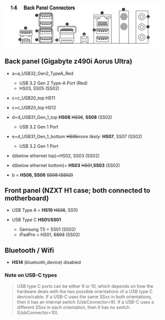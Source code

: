 
![Motherboard Back Panel](usb_back_panel_z490i.png)


## Back panel (Gigabyte z490i Aorus Ultra)

* a=a_USB32_Gen2_TypeA_Red
	* USB 3.2 Gen 2 Type-A Port (Red)
	* HS03, SS05 (SS02)

* c=c_USB20_top HS11
* c=c_USB20_top HS12

* d=d_USB31_Gen_1_top **HS08** ~~HS06~~, **SS08** (SS02)
	* USB 3.2 Gen 1 Port
* e=d_USB31_Gen_1_bottom ~~HS05~~_more likely:_ **HS07**, SS07 (SS02)
	* USB 3.2 Gen 1 Port


* d(below ethernet top)=HS02, SS03 (SS02)
* d(below ethernet bottom)= **HS03** ~~HS01~~,**SS03** (SS02)


* b = **HS06, SS06** ~~SS08 (SS02)~~



## Front panel (NZXT H1 case; both connected to motherboard)

* USB Type A = **HS10** ~~HS08~~, SS10

* USB Type C **HS01/SS01**
	* Samsung T5 = SS01 (SS02)
	* iPadPro = HS01, ~~SS03~~ (SS02)


## Bluetooth / Wifi

* **HS14** (bluetooth_device) disabled



### Note on USB-C types

> USB type C ports can be either 9 or 10, which depends on how the hardware deals with the two possible orientations of a USB type C device/cable.
> If a USB-C uses the same SSxx in both orientations, then it has an internal switch (UsbConnector=9).
> If a USB-C uses a different SSxx in each orientation, then it has no switch (UsbConnector=10).


